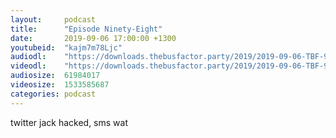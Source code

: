```yaml
---
layout:     podcast
title:      "Episode Ninety-Eight"
date:       2019-09-06 17:00:00 +1300
youtubeid:  "kajm7m78Ljc"
audiodl:    "https://downloads.thebusfactor.party/2019/2019-09-06-TBF-98.mp3"
videodl:    "https://downloads.thebusfactor.party/2019/2019-09-06-TBF-98.mp4"
audiosize:  61984017
videosize:  1533585687
categories: podcast
---
```

twitter jack hacked, sms wat
